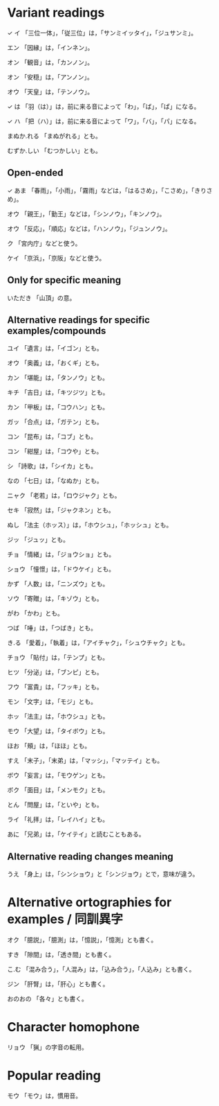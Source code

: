 # Variant readings
✓ イ 「三位一体」，「従三位」は，「サンミイッタイ」，「ジュサンミ」。

エン 「因縁」は，「インネン」。

オン 「観音」は，「カンノン」。

オン 「安穏」は，「アンノン」。

オウ 「天皇」は，「テンノウ」。

✓ は 「羽（は）」は，前に来る音によって「わ」，「ば」，「ぱ」になる。

✓ ハ 「把（ハ）」は，前に来る音によって「ワ」，「バ」，「パ」になる。

まぬか.れる 「まぬがれる」とも。

むずか.しい 「むつかしい」とも。

## Open-ended
✓ あま 「春雨」，「小雨」，「霧雨」などは，「はるさめ」，「こさめ」，「きりさめ」。

オウ 「親王」，「勤王」などは，「シンノウ」，「キンノウ」。

オウ 「反応」，「順応」などは，「ハンノウ」，「ジュンノウ」。

ク 「宮内庁」などと使う。

ケイ 「京浜」，「京阪」などと使う。

## Only for specific meaning
いただき 「山頂」の意。

## Alternative readings for specific examples/compounds

ユイ 「遺言」は，「イゴン」とも。

オウ 「奥義」は，「おくギ」とも。

カン 「堪能」は，「タンノウ」とも。

キチ 「吉日」は，「キツジツ」とも。

カン 「甲板」は，「コウハン」とも。

ガッ 「合点」は，「ガテン」とも。

コン 「昆布」は，「コブ」とも。

コン 「紺屋」は，「コウや」とも。

シ 「詩歌」は，「シイカ」とも。

なの 「七日」は，「なぬか」とも。

ニャク 「老若」は，「ロウジャク」とも。

セキ 「寂然」は，「ジャクネン」とも。

ぬし 「法主（ホッス）」は，「ホウシュ」，「ホッシュ」とも。

ジッ 「ジュッ」とも。

チョ 「情緒」は，「ジョウショ」とも。

ショウ 「憧憬」は，「ドウケイ」とも。

かず 「人数」は，「ニンズウ」とも。

ソウ 「寄贈」は，「キゾウ」とも。

がわ 「かわ」とも。

つば 「唾」は，「つばき」とも。

き.る 「愛着」，「執着」は，「アイチャク」，「シュウチャク」とも。

チョウ 「貼付」は，「テンプ」とも。

ヒツ 「分泌」は，「ブンピ」とも。

フウ 「富貴」は，「フッキ」とも。

モン 「文字」は，「モジ」とも。

ホッ 「法主」は，「ホウシュ」とも。

モウ 「大望」は，「タイボウ」とも。

ほお 「頰」は，「ほほ」とも。

すえ 「末子」，「末弟」は，「マッシ」，「マッテイ」とも。

ボウ 「妄言」は，「モウゲン」とも。

ボク 「面目」は，「メンモク」とも。

とん 「問屋」は，「といや」とも。

ライ 「礼拝」は，「レイハイ」とも。

あに 「兄弟」は，「ケイテイ」と読むこともある。

## Alternative reading changes meaning
うえ 「身上」は，「シンショウ」と「シンジョウ」とで，意味が違う。

# Alternative ortographies for examples / 同訓異字
オク 「臆説」，「臆測」は，「憶説」，「憶測」とも書く。

すき 「隙間」は，「透き間」とも書く。

こ.む 「混み合う」，「人混み」は，「込み合う」，「人込み」とも書く。

ジン 「肝腎」は，「肝心」とも書く。

おのおの 「各々」とも書く。

# Character homophone
リョウ 「猟」の字音の転用。

# Popular reading

モウ 「モウ」は，慣用音。

